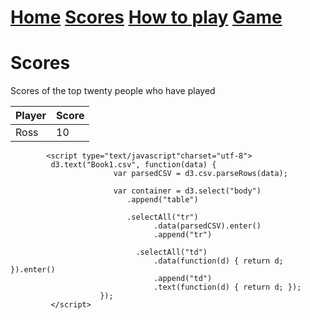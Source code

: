 <h1> <a href="https://hydra19.github.io/Hydra19.github.io/README.html">Home</a> <a href="https://hydra19.github.io/Hydra19.github.io/Scores.html">Scores</a> <a href="https://hydra19.github.io/Hydra19.github.io/howToPlay.html">How to play</a> <a href="https://hydra19.github.io/Hydra19.github.io/Game.html">Game</a> </h1>

<h1> Scores </h1>

Scores of the top twenty people who have played

|Player|Score|
|------|-----|
|Ross  | 10  |

<body>
        <!-- <script src="http://d3js.org/d3.v3.min.js"></script> -->
        <script src="d3.min.js?v=3.2.8"></script>

            <script type="text/javascript"charset="utf-8">
             d3.text("Book1.csv", function(data) {
                           var parsedCSV = d3.csv.parseRows(data);

                           var container = d3.select("body")
                              .append("table")

                              .selectAll("tr")
                                    .data(parsedCSV).enter()
                                    .append("tr")
            
                                .selectAll("td")
                                    .data(function(d) { return d; }).enter()
                                    .append("td")
                                    .text(function(d) { return d; });
                        });
             </script>
</body>

